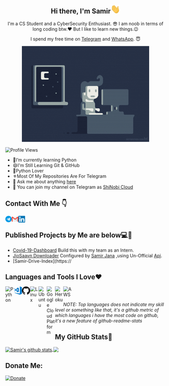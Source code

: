 <div align="center">
 <h2>Hi there, I'm Samir<img src="https://github.com/SamirJanaOfficial/samirjanaofficial/blob/main/gifs/Hi.gif" width="30px"></h2>

I'm a CS Student and a CyberSecurity Enthusiast. 😎
I am noob in terms of long coding btw.❤ But I like to learn new things.😉

I spend my free time on <a href="https://t.me/ci5er">Telegram</a> and <a href="https://wa.link/lsncyv">WhatsApp</a>. 😇

<div align="center">
<img width="400px" src="https://raw.githubusercontent.com/SamirJanaOfficial/samirjanaofficial/main/gifs/coding.gif" alt="coding ?">
</div>
</div>


![Profile Views](https://hits.seeyoufarm.com/api/count/incr/badge.svg?url=https://github.com/SamirJanaOfficial/&title=Profile%20Views)
 

- 🌱I’m currently learning Python
- 😄I'm Still Learning Git & GitHub
- 🥰Python Lover
- ⚜️Most Of My Repositories Are For Telegram
- 💬 Ask me about anything [here](https://github.com/SamirJanaOfficial/samirjanaofficial/issues)
- 🤔 You can join my channel on Telegram as [ShiNobi Cloud](https://t.telegram.ind.in/ShiNobiCloud)

## Contact With Me 👇
<p>
<a href="https://t.me/uDreamTooSmall">
 <img align="left" alt="Yagami 死神 Kira | Telegram" width="20px" src="https://raw.githubusercontent.com/SamirJanaOfficial/samirjanaofficial/main/assets/telegram.svg" />
</a>
<a href="https:mailto:samirjana2307@gmail.com">
 <img align="left" alt="Samir Jana | Gmail" width="21px" src="https://raw.githubusercontent.com/SamirJanaOfficial/samirjanaofficial/main/assets/gmail.svg" />
</a>
<a href="https://www.linkedin.com/in/samir-jana-04036b200/">
 <img align="left" alt="Samir Jana | Linkedin" width="21px" src="https://raw.githubusercontent.com/SamirJanaOfficial/samirjanaofficial/main/assets/linkedin.svg" />
</a>

</p>
</br>

## Published Projects by Me are below💻👯
- [Covid-19-Dashboard](https://covid-19-liveupdate.netlify.app/) Build this with my team as an Intern.
- [JioSaavn Downloader](https://shinobi-jiosaavn.netlify.app/) Configured by [Samir Jana](https://github.com/SamirJanaOfficial) ,using Un-Official [Api](https://github.com/cyberboysumanjay/JioSaavnAPI).
- [Samir-Drive-Index](https://

## Languages and Tools I Love❤️
[<img align="left" alt="Python" width="26px" src="https://upload.wikimedia.org/wikipedia/commons/thumb/c/c3/Python-logo-notext.svg/600px-Python-logo-notext.svg.png" />](https://python.org/)
[<img align="left" alt="Visual Studio Code" width="26px" src="https://raw.githubusercontent.com/github/explore/80688e429a7d4ef2fca1e82350fe8e3517d3494d/topics/visual-studio-code/visual-studio-code.png" />](https://code.visualstudio.com/)
[<img align="left" alt="GitHub" width="26px" src="https://raw.githubusercontent.com/github/explore/78df643247d429f6cc873026c0622819ad797942/topics/github/github.png" />](https://git-scm.com/)
[<img align="left" alt="Linux" width="26px" src="https://www.freepnglogos.com/uploads/linux-png/difference-between-linux-and-window-operating-system-3.png" />](https://www.linux.org/)
[<img align="left" alt="Ubuntu" width="26px" src="https://assets.ubuntu.com/v1/29985a98-ubuntu-logo32.png" />](https://www.ubuntu.com)
[<img align="left" alt="Google Cloud Platform" width="26px" src="https://seeklogo.com/images/G/google-cloud-logo-ADE788217F-seeklogo.com.png" />](https://cloud.google.com/)
[<img align="left" alt="Heroku" width="26px" src="https://www.nicepng.com/png/full/223-2233246_heroku-logo-salesforce-heroku.png" />](https://heroku.com/)
[<img align="left" alt="AWS" width="30px" src="https://seeklogo.com/images/A/amazon-web-services-aws-logo-6C2E3DCD3E-seeklogo.com.png" />](https://aws.amazon.com/)

<br />
<br />
  
*NOTE: Top languages does not indicate my skill level or something like that, it's a github metric of which languages i have the most code on github, it's a new feature of github-readme-stats*

## My GitHub Stats💛

<a href="https://github.com/SamirJanaOfficial">
  <img align="center" src="https://readmestats.vercel.app/api?username=SamirJanaOfficial&show_icons=true&count_private=true&include_all_commits=true&theme=highcontrast" alt="Samir's github stats" />
</a>
<a href="https://github.com/SamirJanaOfficial">
  <img align="center" src="https://github-readme-stats.vercel.app/api/top-langs/?username=SamirJanaOfficial&layout=compact&theme=highcontrast" />
</a>

## Donate Me:
[![Donate](https://img.shields.io/badge/Donate%20Us-UPI-orange?style=for-the-badge)](https://upayi.me/sj.imsamir@okaxis)
